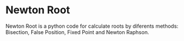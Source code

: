 # Newton Root
Newton Root is a python code for calculate roots by diferents methods: Bisection, False Position, Fixed Point and Newton Raphson.
